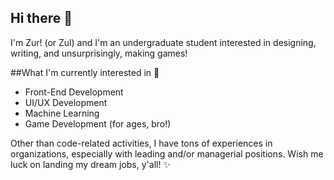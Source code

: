 ## Hi there 👋
I'm Zur! (or Zul) and I'm an undergraduate student interested in designing, writing, and unsurprisingly, making games!

##What I'm currently interested in 🫣
- Front-End Development
- UI/UX Development
- Machine Learning
- Game Development (for ages, bro!)

Other than code-related activities, I have tons of experiences in organizations, especially with leading and/or managerial positions.
Wish me luck on landing my dream jobs, y'all! ✨
<!--
**Zurthr/zurthr** is a ✨ _special_ ✨ repository because its `README.md` (this file) appears on your GitHub profile.

Here are some ideas to get you started:

- 🔭 I’m currently working on ...
- 🌱 I’m currently learning ...
- 👯 I’m looking to collaborate on ...
- 🤔 I’m looking for help with ...
- 💬 Ask me about ...
- 📫 How to reach me: ...
- 😄 Pronouns: ...
- ⚡ Fun fact: ...
-->
